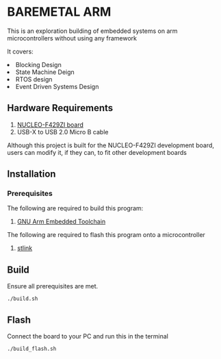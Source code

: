 # BAREMETAL ARM
This is an exploration building of embedded systems on arm microcontrollers without using any framework

It covers:

<li>Blocking Design</li>
<li>State Machine Deign</li>
<li>RTOS design</li>
<li>Event Driven Systems Design </li>

## Hardware Requirements

1. [NUCLEO-F429ZI board](https://www.st.com/en/evaluation-tools/nucleo-f429zi.html#samplebuy-scroll)
2. USB-X to USB 2.0 Micro B cable


Although this project is built for the NUCLEO-F429ZI development board, users can modify it, if they can, to fit other development boards


## Installation
### Prerequisites
The following are required to build this program:
1. [GNU Arm Embedded Toolchain](https://developer.arm.com/downloads/-/gnu-rm)

The following are required to flash this program onto a microcontroller
1. [stlink](https://github.com/stlink-org/stlink)

## Build
Ensure all prerequisites are met.
```console
./build.sh
```
## Flash

Connect the board to your PC and run this in the terminal
```console
./build_flash.sh
```

